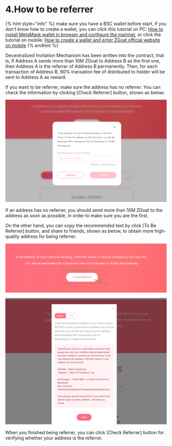 # 4.How to be referrer

{% hint style="info" %}
make sure you have a BSC wallet before start, if you don't know how to create a wallet, you can click this tutorial on PC: [How to install MetaMask wallet in browser and configure the mainnet](https://doc.zgoat.org/qi-ta/xin-shou-jiao-cheng/0.how-to-install-metamask-wallet-in-browser-and-configure-the-mainnet), or click the tutorial on mobile: [How to create a wallet and enter ZGoat official website on mobile](https://doc.zgoat.org/qi-ta/xin-shou-jiao-cheng/00.how-to-create-a-wallet-and-enter-zgoat-official-website-on-mobile)
{% endhint %}

Decentralized Invitation Mechanism has been written into the contract, that is, if Address A sends  more than 10M ZGoat to Address B as the first one, then Address A is the referrer of Address B permanently. Then, for each transaction of Address B, 60% transation fee of distributed to holder will be sent to Address A as reward.

If you want to be referrer, make sure the address has no referrer. You can check the information  by clicking \[Check Referrer] button, shown as below:

![](../../.gitbook/assets/立即邀请英.png)

If an address has no referrer, you should send more than 10M ZGoat to the address as soon as possible, in order to make sure you are the first.

On the other hand, you can copy the recommended text by click  \[To Be Referrer] button, and share to friends, shown as below, to obtain more high-quality address for being referrer.

![](../../.gitbook/assets/立即邀请按钮英.png)

![](../../.gitbook/assets/粘贴给好友英.png)

When you finished being referrer, you can click \[Check Referrer] button for verifying whether your address is the referrer.
